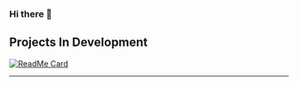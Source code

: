 ### Hi there 👋

<!--
**LD31D/LD31D** is a ✨ _special_ ✨ repository because its `README.md` (this file) appears on your GitHub profile.

Here are some ideas to get you started:

- 🔭 I’m currently working on ...
- 🌱 I’m currently learning ...
- 👯 I’m looking to collaborate on ...
- 🤔 I’m looking for help with ...
- 💬 Ask me about ...
- 📫 How to reach me: ...
- 😄 Pronouns: ...
- ⚡ Fun fact: ...
-->

## Projects In Development

  [![ReadMe Card](https://github-readme-stats.vercel.app/api/pin/?username=LD31D&repo=teaching_bot&theme=radical)](https://github.com/LD31D/teaching_bot)

---
